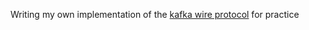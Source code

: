Writing my own implementation of the [kafka wire protocol](https://kafka.apache.org/protocol.html) for practice
